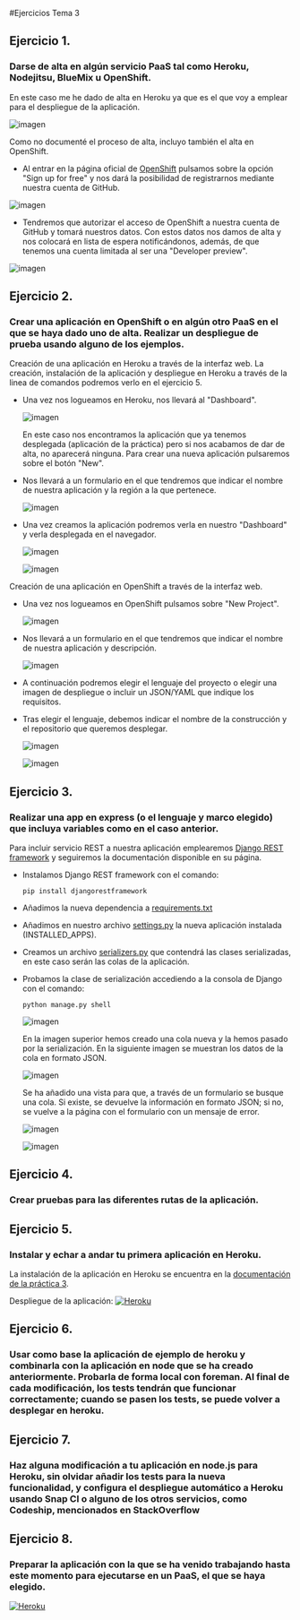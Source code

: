 ﻿#Ejercicios Tema 3

## Ejercicio 1.
### Darse de alta en algún servicio PaaS tal como Heroku, Nodejitsu, BlueMix u OpenShift.
En este caso me he dado de alta en Heroku ya que es el que voy a emplear para el despliegue de la aplicación.

![imagen](https://github.com/josejapch/ejerciciosIV/blob/master/tema3/imagenes/ej1%20alta%20heroku.png)

Como no documenté el proceso de alta, incluyo también el alta en OpenShift.

- Al entrar en la página oficial de [OpenShift](https://www.openshift.com/) pulsamos sobre la opción "Sign up for free" y nos dará la posibilidad de registrarnos mediante nuestra cuenta de GitHub.

![imagen](https://github.com/josejapch/ejerciciosIV/blob/master/tema3/imagenes/ej1%20pagina%20registro%20openshift.png)

- Tendremos que autorizar el acceso de OpenShift a nuestra cuenta de GitHub y tomará nuestros datos. Con estos datos nos damos de alta y nos colocará en lista de espera notificándonos, además, de que tenemos una cuenta limitada al ser una "Developer preview".

![imagen](https://github.com/josejapch/ejerciciosIV/blob/master/tema3/imagenes/ej1%20notificacion%20de%20alta%20openshift.png)

## Ejercicio 2.
### Crear una aplicación en OpenShift o en algún otro PaaS en el que se haya dado uno de alta. Realizar un despliegue de prueba usando alguno de los ejemplos.
Creación de una aplicación en Heroku a través de la interfaz web. La creación, instalación de la aplicación y despliegue en Heroku a través de la linea de comandos podremos verlo en el ejercicio 5.

- Una vez nos logueamos en Heroku, nos llevará al "Dashboard".

    ![imagen](https://github.com/josejapch/ejerciciosIV/blob/master/tema3/imagenes/ej2%20dashboard%20heroku.png)

    En este caso nos encontramos la aplicación que ya tenemos desplegada (aplicación de la práctica) pero si nos acabamos de dar de alta, no aparecerá ninguna. Para crear una nueva aplicación pulsaremos sobre el botón "New".
    
- Nos llevará a un formulario en el que tendremos que indicar el nombre de nuestra aplicación y la región a la que pertenece.

    ![imagen](https://github.com/josejapch/ejerciciosIV/blob/master/tema3/imagenes/ej2%20creacion%20de%20aplicacion.png)
    
- Una vez creamos la aplicación podremos verla en nuestro "Dashboard" y verla desplegada en el navegador.

    ![imagen](https://github.com/josejapch/ejerciciosIV/blob/master/tema3/imagenes/ej2%20dashboard%20con%20aplicacion%20creada.png)
    
    ![imagen](https://github.com/josejapch/ejerciciosIV/blob/master/tema3/imagenes/ej2%20aplicacion%20desplegada%20en%20heroku.png)

Creación de una aplicación en OpenShift a través de la interfaz web.

- Una vez nos logueamos en OpenShift pulsamos sobre "New Project".

    ![imagen](https://github.com/josejapch/ejerciciosIV/blob/master/tema3/imagenes/ej2%20openshift%20dashboard.png)
    
- Nos llevará a un formulario en el que tendremos que indicar el nombre de nuestra aplicación y descripción.

    ![imagen](https://github.com/josejapch/ejerciciosIV/blob/master/tema3/imagenes/ej2%20openshift%20formulario%20de%20creacion.png)
    
- A continuación podremos elegir el lenguaje del proyecto o elegir una imagen de despliegue o incluir un JSON/YAML que indique los requisitos.
- Tras elegir el lenguaje, debemos indicar el nombre de la construcción y el repositorio que queremos desplegar.

    ![imagen](https://github.com/josejapch/ejerciciosIV/blob/master/tema3/imagenes/ej2%20openshift%20formulario%20git.png)
    
    ![imagen](https://github.com/josejapch/ejerciciosIV/blob/master/tema3/imagenes/despliegue%20de%20aplicacion%20en%20openshift.png)
    
## Ejercicio 3.
### Realizar una app en express (o el lenguaje y marco elegido) que incluya variables como en el caso anterior.
Para incluir servicio REST a nuestra aplicación emplearemos [Django REST framework](http://www.django-rest-framework.org/) y seguiremos la documentación disponible en su página.
- Instalamos Django REST framework con el comando:

    ```pip install djangorestframework```
- Añadimos la nueva dependencia a [requirements.txt](https://github.com/josejapch/proyectoIV1617/blob/master/requirements.txt)
- Añadimos en nuestro archivo [settings.py](https://github.com/josejapch/proyectoIV1617/blob/master/queueme/settings.py) la nueva aplicación instalada (INSTALLED_APPS).
- Creamos un archivo [serializers.py](https://github.com/josejapch/proyectoIV1617/blob/master/queue/serializers.py) que contendrá las clases serializadas, en este caso serán las colas de la aplicación.
- Probamos la clase de serialización accediendo a la consola de Django con el comando:

    ```python manage.py shell```
    
    ![imagen](https://github.com/josejapch/ejerciciosIV/blob/master/tema3/imagenes/ej3%20prueba1.png)
    
    En la imagen superior hemos creado una cola nueva y la hemos pasado por la serialización. En la siguiente imagen se muestran los datos de la cola en formato JSON.
    
    ![imagen](https://github.com/josejapch/ejerciciosIV/blob/master/tema3/imagenes/ej3%20prueba%20json.png)
    
    Se ha añadido una vista para que, a través de un formulario se busque una cola. Si existe, se devuelve la información en formato JSON; si no, se vuelve a la página con el formulario con un mensaje de error.
    
    ![imagen](https://github.com/josejapch/ejerciciosIV/blob/master/tema3/imagenes/ej3%20consultaJSON%20(exito).png)
    
    ![imagen](https://github.com/josejapch/ejerciciosIV/blob/master/tema3/imagenes/ej3%20consultaJSON%20(fracaso).png)

## Ejercicio 4.
### Crear pruebas para las diferentes rutas de la aplicación.


## Ejercicio 5.
### Instalar y echar a andar tu primera aplicación en Heroku.
La instalación de la aplicación en Heroku se encuentra en la [documentación de la práctica 3](https://github.com/josejapch/documentacion-Proyecto-IV/blob/master/hito3.md).

Despliegue de la aplicación:
[![Heroku](http://i66.tinypic.com/2d2ja74.jpg)](https://queueme.herokuapp.com/)

## Ejercicio 6.
### Usar como base la aplicación de ejemplo de heroku y combinarla con la aplicación en node que se ha creado anteriormente. Probarla de forma local con foreman. Al final de cada modificación, los tests tendrán que funcionar correctamente; cuando se pasen los tests, se puede volver a desplegar en heroku.


## Ejercicio 7.
### Haz alguna modificación a tu aplicación en node.js para Heroku, sin olvidar añadir los tests para la nueva funcionalidad, y configura el despliegue automático a Heroku usando Snap CI o alguno de los otros servicios, como Codeship, mencionados en StackOverflow


## Ejercicio 8.
### Preparar la aplicación con la que se ha venido trabajando hasta este momento para ejecutarse en un PaaS, el que se haya elegido.
[![Heroku](http://i66.tinypic.com/2d2ja74.jpg)](https://queueme.herokuapp.com/)
